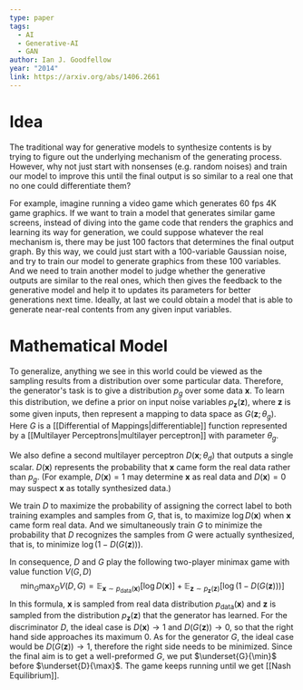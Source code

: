 ```yaml
---
type: paper
tags:
  - AI
  - Generative-AI
  - GAN
author: Ian J. Goodfellow
year: "2014"
link: https://arxiv.org/abs/1406.2661
---
```

# Idea
The traditional way for generative models to synthesize contents is by trying to figure out the underlying mechanism of the generating process. However, why not just start with nonsenses (e.g. random noises) and train our model to improve this until the final output is so similar to a real one that no one could differentiate them?

For example, imagine running a video game which generates 60 fps 4K game graphics. If we want to train a model that generates similar game screens, instead of diving into the game code that renders the graphics and learning its way for generation, we could suppose whatever the real mechanism is, there may be just $100$ factors that determines the final output graph. By this way, we could just start with a $100$-variable Gaussian noise, and try to train our model to generate graphics from these $100$ variables. And we need to train another model to judge whether the generative outputs are similar to the real ones, which then gives the feedback to the generative model and help it to updates its parameters for better generations next time. Ideally, at last we could obtain a model that is able to generate near-real contents from any given input variables.

# Mathematical Model
To generalize, anything we see in this world could be viewed as the sampling results from a distribution over some particular data. Therefore, the generator's task is to give a distribution $p_g$ over some data $\boldsymbol x$. To learn this distribution, we define a prior on input noise variables $p_{\boldsymbol z}(\boldsymbol z)$, where $\boldsymbol z$ is some given inputs, then represent a mapping to data space as $G(\boldsymbol z;\theta_g)$. Here $G$ is a [[Differential of Mappings|differentiable]] function represented by a [[Multilayer Perceptrons|multilayer perceptron]] with parameter $\theta_g$. 

We also define a second multilayer perceptron $D(\boldsymbol x;\theta_d)$ that outputs a single scalar. $D(\boldsymbol x)$ represents the probability that $\boldsymbol x$ came form the real data rather than $p_g$. (For example, $D(\boldsymbol x)=1$ may determine $\boldsymbol x$ as real data and $D(\boldsymbol x)=0$ may suspect $\boldsymbol x$ as totally synthesized data.) 

We train $D$ to maximize the probability of assigning the correct label to both training examples and samples from $G$, that is, to maximize $\log D(\boldsymbol x)$ when $\boldsymbol x$ came form real data. And we simultaneously train $G$ to minimize the probability that $D$ recognizes the samples from $G$ were actually synthesized, that is, to minimize $\log(1-D(G(\boldsymbol z)))$. 

In consequence, $D$ and $G$ play the following two-player minimax game with value function $V(G,D)$
$$
\min_{G}\max_{D}V(D,G)=\mathbb{E}_{\boldsymbol{x}\sim p_{\text{data}}(\boldsymbol{x})}[\log D(\boldsymbol{x})]+\mathbb{E}_{\boldsymbol{z}\sim p_{\boldsymbol{z}}(\boldsymbol{z})}[\log(1-D(G(\boldsymbol{z})))]
$$
In this formula, $\boldsymbol x$ is sampled from real data distribution $p_{\mathrm{data}}(\boldsymbol x)$ and $\boldsymbol z$ is sampled from the distribution $p_{\boldsymbol z}(\boldsymbol z)$ that the generator has learned. For the discriminator $D$, the ideal case is $D(\boldsymbol x) \to 1$ and $D(G(\boldsymbol z)) \to0$, so that the right hand side approaches its maximum $0$. As for the generator $G$, the ideal case would be $D(G(\boldsymbol z)) \to1$, therefore the right side needs to be minimized. Since the final aim is to get a well-preformed $G$, we put $\underset{G}{\min}$ before $\underset{D}{\max}$. The game keeps running until we get [[Nash Equilibrium]].
